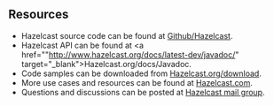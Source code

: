 
## Resources


-	Hazelcast source code can be found at <a href="https://github.com/hazelcast/hazelcast" target="_blank">Github/Hazelcast</a>.
-	Hazelcast API can be found at <a href=""http://www.hazelcast.org/docs/latest-dev/javadoc/" target="_blank">Hazelcast.org/docs/Javadoc</a>.
-	Code samples can be downloaded from <a href="http://hazelcast.org/download/" target="_blank">Hazelcast.org/download</a>.
-	More use cases and resources can be found at <a href="http://www.hazelcast.com" target="_blank">Hazelcast.com</a>.
-	Questions and discussions can be posted at <a href="https://groups.google.com/forum/#!forum/hazelcast" target="_blank">Hazelcast mail group</a>.

<br> </br>



